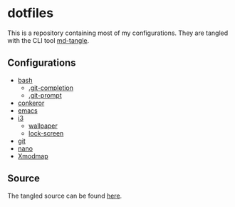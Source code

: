 # dotfiles

This is a repository containing most of my configurations. They are
tangled with the CLI tool [md-tangle][1].

## Configurations

* [bash](configurations/bash.md)
    * [.git-completion](assets/.git-completion.bash)
    * [.git-prompt](assets/.git-prompt.sh)
* [conkeror](configurations/conkeror.md)
* [emacs](configurations/emacs.md)
* [i3](configurations/i3.md)
    * [wallpaper](assets/wallpaper.png)
    * [lock-screen](assets/lock-screen.png)
* [git](configurations/git.md)
* [nano](configurations/nano.md)
* [Xmodmap](configurations/xmodmap.md)

## Source

The tangled source can be found [here](dist).


[1]: https://github.com/joakimmj/md-tangle
